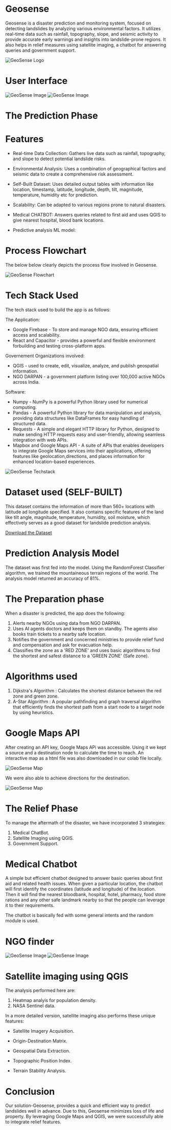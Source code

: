 # Geosense
Geosense is a disaster prediction and monitoring system, focused on detecting landslides by analyzing various environmental factors. It utilizes real-time data such as rainfall, topography, slope, and seismic activity to provide accurate early warnings and insights into landslide-prone regions. It also helps in relief measures using satellite imaging, a chatbot for answering queries and government support.

![GeoSense Logo](images/geosense_logo.jpeg) 

# User Interface

![GeoSense Image](images/geosense_UI.jpeg) ![GeoSense Image](images/geosense_UI2.jpeg) 

# The Prediction Phase
# Features
* Real-time Data Collection: Gathers live data such as rainfall, topography, and slope to detect potential landslide risks.
  
* Environmental Analysis: Uses a combination of geographical factors and seismic data to create a comprehensive risk assessment.
  
* Self-Built Dataset: Uses detailed output tables with information like location, timestamp, latitude, longitude, depth, tilt, magnitude, temperature, humidity etc for prediction.
  
* Scalability: Can be adapted to various regions prone to natural disasters.
  
* Medical CHATBOT: Answers queries related to first aid and uses QGIS to give nearest hospital, blood bank locations.

* Predictive analysis ML model: 

# Process Flowchart
The below below clearly depicts the process flow involved in Geosense.

![GeoSense Flowchart](images/geosense_flowchart.jpg)

# Tech Stack Used
The tech stack used to build the app is as follows:

The Application:

* Google Firebase - To store and manage NGO data, ensuring efficient access and scalability.
* React and Capacitor - provides a powerful and flexible environment forbuilding and testing cross-platform apps.

Governement Organizations involved:

* QGIS - used to create, edit, visualize, analyze, and publish geospatial information.
* NGO DARPAN - a government platform listing over 100,000 active NGOs across India.

Software:
* Numpy - NumPy is a powerful Python library used for numerical computing.
* Pandas - A powerful Python library for data manipulation and analysis, providing data structures like DataFrames for easy handling of structured data.
* Requests - A simple and elegant HTTP library for Python, designed to make sending HTTP requests easy and user-friendly, allowing seamless integration with web APIs.
* Mapbox and Google Maps API  - A suite of APIs that enables developers to integrate Google Maps services into their applications, offering features like geolocation,directions, and places information for enhanced location-based experiences.

![GeoSense Techstack](images/geosense_techstack.jpg)

# Dataset used (SELF-BUILT)
This dataset contains the information of more than 560+ locations with latitude ad longitude specified. It also contains specific features of the land like tilt angle, magnitude, temperature, humidity, soil moisture, which effectively serves as a good dataset for landslide prediction analysis.

[Download the Dataset](dataset/Geosense_Dataset.xlsx)

# Prediction Analysis Model
The dataset was first fed into the model. Using the RandomForest Classifier algorithm, we trained the mountaineous terrain regions of the world. The analysis model returned an accuracy of 81%.

# The Preparation phase
When a disaster is predicted, the app does the following:
1. Alerts nearby NGOs using data from NGO DARPAN.
2. Uses AI agents doctors and keeps them on standby. The agents also books train tickets to a nearby safe location.
3. Notifies the government and concerned ministries to provide relief fund and compensation and ask for evacuation help.
4. Classifies the zone as a 'RED ZONE' and uses basic algorithms to find the shortest and safest distance to a 'GREEN ZONE' (Safe zone).

# Algorithms used
1. Dijkstra's Algorithm : Calculates the shortest distance between the red zone and green zone.
2. A-Star Algorithm : A popular pathfinding and graph traversal algorithm that efficiently finds the shortest path from a start node to a target node by using heuristics.

# Google Maps API
After creating an API key, Google Maps APi was accessible. Using it we kept a source and a destination node to calculate the time to reach. An interactive map as a html file was also downloaded in our colab file locally.

![GeoSense Map](images/time_map.jpg)   

We were also able to achieve directions for the destination.

![GeoSense Map](images/directions_map.jpg)   

# The Relief Phase
To manage the aftermath of the disaster, we have incorporated 3 strategies:
1. Medical ChatBot.
2. Satellite Imaging using QGIS.
3. Government Support.

# Medical Chatbot
A simple but efficient chatbot designed to answer basic queries about first aid and related health issues. When given a particular location, the chatbot will first identify the coordinates (latitude and longitude) of the location. Then it will find the nearest bloodbank, hospital, hotel, pharmacy, food store rations and any other safe landmark nearby so that the people can leverage it to their requirements.

The chatbot is basically fed with some general intents and the random module is used.

# NGO finder

![GeoSense Image](images/NGO_finder.jpeg) ![GeoSense Image](images/NGO_finder2.jpeg) 

# Satellite imaging using QGIS
The analysis performed here are:
1. Heatmap analyis for population density.
2. NASA Sentinel data.

In a more detailed version, satellite imaging also performs these unique features:
* Satellite Imagery Acquisition.
  
* Origin-Destination Matrix.
  
* Geospatial Data Extraction.
  
* Topographic Position Index.
  
* Terrain Stability Analysis.

# Conclusion
Our solution-Geosense, provides a quick and efficient way to predict landslides well in advance. Due to this, Geosense minimizes loss of life and property. By leveraging Google Maps and QGIS, we were successfully able to integrate relief features.





 
